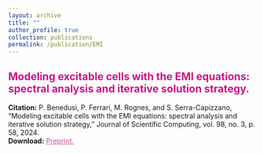 ```yaml
---
layout: archive
title: ""
author_profile: true
collection: publications
permalink: /publication/EMI
---
```


## <span style="color:rgb(199, 21, 133)"> Modeling excitable cells with the EMI equations: spectral analysis and iterative solution strategy. </span>


**Citation:** P. Benedusi, P. Ferrari, M. Rognes, and S. Serra-Capizzano, “Modeling excitable cells with the EMI equations: spectral analysis and iterative solution strategy,” Journal of Scientific Computing, vol. 98, no. 3, p. 58, 2024.  <br />
**Download:** <a href="https://link.springer.com/content/pdf/10.1007/s10915-023-02449-2.pdf" style="color:rgb(199, 21, 133,0.75);">Preprint.</a> <br />


